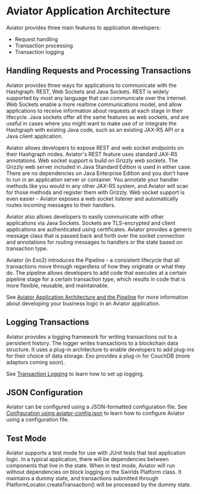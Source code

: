 Aviator Application Architecture
============================
Aviator provides three main features to application developers:
* Request handling
* Transaction processing
* Transaction logging

## Handling Requests and Processing Transactions
Aviator provides three ways for applications to communicate with the Hashgraph:  REST, Web Sockets and Java Sockets.  REST is widely supported by most any language that can communicate over the internet.  Web Sockets enable a more realtime communications model, and allow applications to receive information about requests at each stage in their lifecycle.  Java sockets offer all the same features as web sockets, and are useful in cases where you might want to make use of or integrate the Hashgraph with existing Java code, such as an existing JAX-RS API or a Java client application.

Aviator allows developers to expose REST and web socket endpoints on their Hashgraph nodes.  Aviator's REST feature uses standard JAX-RS annotations.  Web socket support is build on Grizzly web sockets.  The Grizzly web server included in Java Standard Edition is used in either case.  There are no dependencies on Java Enterprise Edition and you don't have to run in an application server or container.  You annotate your handler methods like you would in any other JAX-RS system, and Aviator will scan for those methods and register them with Grizzly.  Web socket support is even easier - Aviator exposes a web socket listener and automatically routes incoming messages to their handlers.

Aviator also allows developers to easily communicate with other applications via Java Sockets.  Sockets are TLS-encrypted and client applications are authenticated using certificates.  Aviator provides a generic message class that is passed back and forth over the socket connection and annotations for routing messages to handlers or the state based on transaction type.

Aviator (in Exo2) introduces the Pipeline - a consistent lifecycle that all transactions move through regardless of how they originate or what they do.  The pipeline allows developers to add code that executes at a certain pipeline stage for a certain transaction type, which results in code that is more flexible, reusable, and maintainable.

See [Aviator Application Architecture and the Pipeline](Pipeline.md) for more information about developing your business logic in an Aviator application.

## Logging Transactions
Aviator provides a logging framework for writing transactions out to a persistent history.  The logger writes transactions to a blockchain data structure.  It uses a plug-in architecture to enable developers to add plug-ins for their choice of data storage.  Exo provides a plug-in for CouchDB (more adaptors coming soon).

See [Transaction Logging](TransactionLogging.md) to learn how to set up logging. 

## JSON Configuration
Aviator can be configured using a JSON-formatted configuration file.  See [Configuration using aviator-config.json](JSONConfig.md) to learn how to configure Aviator using a configuration file.

## Test Mode
Aviator supports a test mode for use with JUnit tests that test application logic.  In a typical application, there will be dependencies between components that live in the state.  When in test mode, Aviator will run without dependencies on block logging or the Swirlds Platform class.  It maintains a dummy state, and transactions submitted through PlatformLocator.createTransaction() will be processed by the dummy state.
